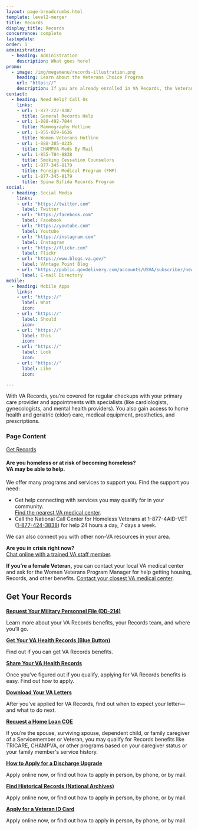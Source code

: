 ```yaml
---
layout: page-breadcrumbs.html
template: level2-merger
title: Records
display_title: Records
concurrence: complete
lastupdate:
order: 1
administration:
  - heading: Administration
    description: What goes here?
promo:
  - image: /img/megamenu/records-illustration.png
    heading: Learn About the Veterans Choice Program
    url: "https://"
    description: If you are already enrolled in VA Records, the Veterans Choice Program allows you to receive Records within your community.
contact:
  - heading: Need Help? Call Us
    links:
    - url: 1-877-222-8387
      title: General Records Help
    - url: 1-888-492-7844
      title: Mammography Hotline
    - url: 1-855-829-6636
      title: Women Veterans Hotline
    - url: 1-888-385-0235
      title: CHAMPVA Meds By Mail
    - url: 1-855-784-8838
      title: Smoking Cessation Counselors
    - url: 1-877-345-8179
      title: Foreign Medical Program (FMP)
    - url: 1-877-345-8179
      title: Spina Bifida Records Program
social:
  - heading: Social Media
    links:
    - url: "https://twitter.com"
      label: Twitter
    - url: "https://facebook.com"
      label: Facebook
    - url: "https://youtube.com"
      label: Youtube
    - url: "https://instagram.com"
      label: Instagram
    - url: "https://flickr.com"
      label: Flickr
    - url: "https://www.blogs.va.gov/"
      label: VAntage Point Blog
    - url: "https://public.govdelivery.com/accounts/USVA/subscriber/new/"
      label: E-mail Directory
mobile:
  - heading: Mobile Apps
    links:
    - url: "https://"
      label: What
      icon:
    - url: "https://"
      label: Should
      icon:
    - url: "https://"
      label: This
      icon:
    - url: "https://"
      label: Look
      icon:
    - url: "https://"
      label: Like
      icon:

---
```


<p class="va-introtext">
With VA Records, you’re covered for regular checkups with your primary care provider and appointments with specialists (like cardiologists, gynecologists, and mental health providers). You also gain access to home health and geriatric (elder) care, medical equipment, prosthetics, and prescriptions.
</p>

<h3 class="highlight">Page Content</h3>

[Get Records](#get)<br>

<div class="usa-alert usa-alert-warning">
  <div class="usa-alert-body">
    <h4 class="usa-alert-title">Are you homeless or at risk of becoming homeless?<br><a id="crisis-expander-link">VA may be able to help</a>.</h4>
    <div id="crisis-expander-content" class="expander-content expander-content-closed">
      <div class="expander-content-inner usa-alert-text">
        <p>We offer many programs and services to support you. Find the support you need: </p>
        <ul>
          <li>Get help connecting with services you may qualify for in your community. <br>
            <a href="/facilities/">Find the nearest VA medical center</a>.</li>
          <li>Call the National Call Center for Homeless Veterans at 1-877-4AID-VET (<a href="tel:+18774243838">1-877-424-3838</a>) for help 24 hours a day, 7 days a week.</li>
        </ul>
        <p>We can also connect you with other non-VA resources in your area.</p>
        <p><b>Are you in crisis right now?</b> <br>
        <a href="https://www.veteranscrisisline.net/ChatTermsOfService.aspx?account=Homeless%20Veterans%20Chat">Chat online with a trained VA staff member</a>.</p>
        <p><b>If you’re a female Veteran,</b> you can contact your local VA medical center and ask for the Women Veterans Program Manager for help getting housing, Records, and other benefits. <a href="/facilities/">Contact your closest VA medical center</a>.</p>
      </div>
    </div>
  </div>
</div>

<script type="text/javascript">

  // Toggle the expandable crisis info
  document.getElementById('crisis-expander-link')
    .addEventListener('click', function () {
      document.getElementById('crisis-expander-content').classList.toggle('expander-content-closed');
    });
</script>

<section id="get" class="merger-majorlinks">

  <h2 class="highlight">Get Your Records</h2>

  <div class="link">
    <a href="https://ebenefits.va.gov/ebenefits/about/feature?feature=military-personnel-file"><b>Request Your Military Personnel File (DD-214)</b></a>
    <p>Learn more about your VA Records benefits, your Records team, and where you’ll go.</p>
  </div>

  <div class="link">
    <a href="https://www.myhealth.va.gov/mhv-portal-web/download-my-data"><b>Get Your VA Health Records (Blue Button)</b></a>
    <p>Find out if you can get VA Records benefits.
  </div>

  <div class="link">
    <a href="https://ebenefits.va.gov/ebenefits/vapii"><b>Share Your VA Health Records</b></a>
    <p>Once you’ve figured out if you qualify, applying for VA  Records benefits is easy. Find out how to apply.</p>
  </div>

  <div class="link">
    <a href="https://www.vets.gov/download-va-letters/"><b>Download Your VA Letters</b></a>
    <p>After you’ve applied for VA Records, find out when to expect your letter—and what to do next.</p>
  </div>

  <div class="link">
    <a href="https://vets.gov/housing-assistance/home-loans/apply-for-certificate-of-eligibility/"><b>Request a Home Loan COE</b></a>
    <p>If you’re the spouse, surviving spouse, dependent child, or family caregiver of a Servicemember or Veteran, you may qualify for Records benefits like TRICARE, CHAMPVA, or other programs based on your caregiver status or your family member's service history.</p>
  </div>

  <div class="link">
    <a href="https://www.vets.gov/discharge-upgrade-instructions/"><b>How to Apply for a Discharge Upgrade</b></a>
    <p>Apply online now, or find out how to apply in person, by phone, or by mail.</p>
  </div>

  <div class="link">
    <a href="https://cem.va.gov/recmed_records.asp"><b>Find Historical Records (National Archives)</b></a>
    <p>Apply online now, or find out how to apply in person, by phone, or by mail.</p>
  </div>

  <div class="link">
    <a href="https://www.vets.gov/veteran-id-card/"><b>Apply for a Veteran ID Card</b></a>
    <p>Apply online now, or find out how to apply in person, by phone, or by mail.</p>
  </div>

</section>
